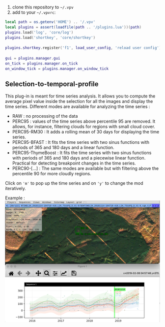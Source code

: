 1. clone this repository to `~/.vpv`
2. add to your `~/.vpvrc`:

```lua
local path = os.getenv('HOME') .. '/.vpv'
local plugins = assert(loadfile(path .. '/plugins.lua'))(path)
plugins.load('log', 'core/log')
plugins.load('shortkey', 'core/shortkey')

plugins.shortkey.register('f1', load_user_config, 'reload user config')

gui = plugins.manager.gui
on_tick = plugins.manager.on_tick
on_window_tick = plugins.manager.on_window_tick
```

## Selection-to-temporal-profile

This plug-in is meant for time series analysis. It allows you to compute the average pixel value inside the selection for all the images and display the time series. Different modes are available for analyzing the time series : 

 - RAW : no processing of the data
 - PERC95 : values of the time series above percentile 95 are removed. It allows, for instance, filtering clouds for regions with small cloud cover. 
 - PERC95-RM30 : It adds a rolling mean of 30 days for displaying the time series. 
 - PERC95-BFAST : It fits the time series with two sinus functions with periods of 365 and 180 days and a linear function. 
 - PERC95-ThymeBoost : It fits the time series with two sinus functions with periods of 365 and 180 days and a piecewise linear function. Practical for detecting breakpoint changes in the time series. 
 - PERC90-[...] : The same modes are available but with filtering above the percentile 90 for more cloudly regions. 

Click on `'m'` to pop up the time series and on `'y'` to change the mod iteratively. 

Example : 
![ts](/images/ex-s2-timeseries.png)
